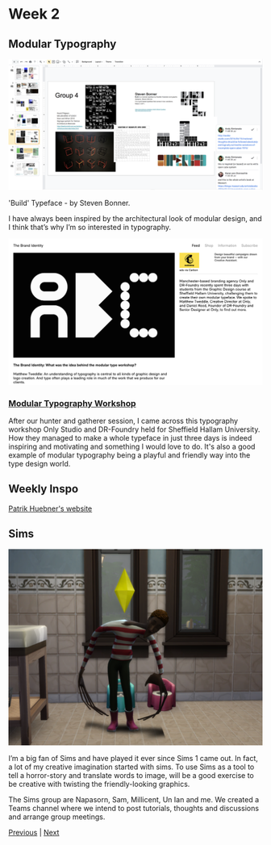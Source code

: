 # Week 2

## Modular Typography
![Modular](https://github.com/KristineGudmundsen/CodeWords/raw/master/SKO/Week_02/HuntingGathering.png)

'Build' Typeface - by Steven Bonner.

I have always been inspired by the architectural look of modular design, and I think that’s why I’m so interested in typography. 

![Website](https://github.com/KristineGudmundsen/CodeWords/raw/master/SKO/Week_02/BrandIdentity.png)
### [Modular Typography Workshop](https://the-brandidentity.com/feed/matthew-tweddle-talks-us-onlys-modular-type-workshop-sheffield-hallam-university/)

After our hunter and gatherer session, I came across this typography workshop Only Studio and DR-Foundry held for Sheffield Hallam University. How they managed to make a whole typeface in just three days is indeed inspiring and motivating and something I would love to do. It's also a good example of modular typography being a playful and friendly way into the type design world. 

## Weekly Inspo
[Patrik Huebner's website](https://www.patrik-huebner.com)

## Sims

![Sims](https://github.com/KristineGudmundsen/CodeWords/raw/master/SKO/Week_02/ka3ybtcfyap41.png)

I’m a big fan of Sims and have played it ever since Sims 1 came out. In fact, a lot of my creative imagination started with sims. To use Sims as a tool to tell a horror-story and translate words to image, will be a good exercise to be creative with twisting the friendly-looking graphics. 

The Sims group are Napasorn, Sam, Millicent, Un Ian and me. We created a Teams channel where we intend to post tutorials, thoughts and discussions and arrange group meetings.

[Previous](https://github.com/KristineGudmundsen/CodeWords/tree/master/SKO/Week_01) | [Next](https://github.com/KristineGudmundsen/CodeWords/tree/master/SKO/Week_03)
